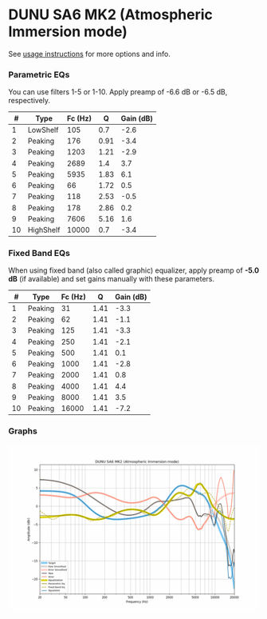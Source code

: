 # DUNU SA6 MK2 (Atmospheric Immersion mode)
See [usage instructions](https://github.com/jaakkopasanen/AutoEq#usage) for more options and info.

### Parametric EQs
You can use filters 1-5 or 1-10. Apply preamp of -6.6 dB or -6.5 dB, respectively.

|   # | Type      |   Fc (Hz) |    Q |   Gain (dB) |
|-----|-----------|-----------|------|-------------|
|   1 | LowShelf  |       105 | 0.7  |        -2.6 |
|   2 | Peaking   |       176 | 0.91 |        -3.4 |
|   3 | Peaking   |      1203 | 1.21 |        -2.9 |
|   4 | Peaking   |      2689 | 1.4  |         3.7 |
|   5 | Peaking   |      5935 | 1.83 |         6.1 |
|   6 | Peaking   |        66 | 1.72 |         0.5 |
|   7 | Peaking   |       118 | 2.53 |        -0.5 |
|   8 | Peaking   |       178 | 2.86 |         0.2 |
|   9 | Peaking   |      7606 | 5.16 |         1.6 |
|  10 | HighShelf |     10000 | 0.7  |        -3.4 |

### Fixed Band EQs
When using fixed band (also called graphic) equalizer, apply preamp of **-5.0 dB** (if available) and set gains manually with these parameters.

|   # | Type    |   Fc (Hz) |    Q |   Gain (dB) |
|-----|---------|-----------|------|-------------|
|   1 | Peaking |        31 | 1.41 |        -3.3 |
|   2 | Peaking |        62 | 1.41 |        -1.1 |
|   3 | Peaking |       125 | 1.41 |        -3.3 |
|   4 | Peaking |       250 | 1.41 |        -2.1 |
|   5 | Peaking |       500 | 1.41 |         0.1 |
|   6 | Peaking |      1000 | 1.41 |        -2.8 |
|   7 | Peaking |      2000 | 1.41 |         0.8 |
|   8 | Peaking |      4000 | 1.41 |         4.4 |
|   9 | Peaking |      8000 | 1.41 |         3.5 |
|  10 | Peaking |     16000 | 1.41 |        -7.2 |

### Graphs
![](./DUNU%20SA6%20MK2%20(Atmospheric%20Immersion%20mode).png)
